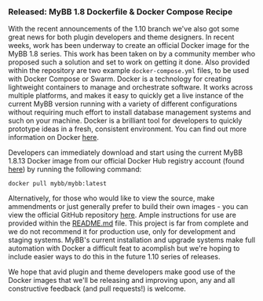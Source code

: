 ### Released: MyBB 1.8 Dockerfile & Docker Compose Recipe

With the recent announcements of the 1.10 branch we've also got some great news for both plugin developers and theme designers. In recent weeks, work has been underway to create an official Docker image for the MyBB 1.8 series. This work has been taken on by a community member who proposed such a solution and set to work on getting it done. Also provided within the repository are two example `docker-compose.yml` files, to be used with Docker Compose or Swarm. Docker is a technology for creating lightweight containers to manage and orchestrate software. It works across multiple platforms, and makes it easy to quickly get a live instance of the current MyBB version running with a variety of different configurations without requiring much effort to install database management systems and such on your machine. Docker is a brilliant tool for developers to quickly prototype ideas in a fresh, consistent environment. You can find out more information on Docker [here](https://docs.docker.com/get-started/).

Developers can immediately download and start using the current MyBB 1.8.13 Docker image from our official Docker Hub registry account (found [here](https://hub.docker.com/r/mybb/mybb/)) by running the following command:
```
docker pull mybb/mybb:latest
```
Alternatively, for those who would like to view the source, make ammendments or just generally prefer to build their own images - you can view the official GitHub repository [here](https://github.com/mybb/docker-compose/). Ample instructions for use are provided within the [README.md](https://github.com/mybb/docker-compose/blob/master/README.md) file. This project is far from complete and we do not recommend it for production use, only for development and staging systems. MyBB's current installation and upgrade systems make full automation with Docker a difficult feat to acomplish but we're hoping to include easier ways to do this in the future 1.10 series of releases.

We hope that avid plugin and theme developers make good use of the Docker images that we'll be releasing and improving upon, any and all constructive feedback (and pull requests!) is welcome.
